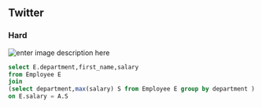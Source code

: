 ﻿## Twitter
### Hard
![enter image description here](https://doc-0g-0s-docs.googleusercontent.com/docs/securesc/7aitodldkm0fuvap891ijbakis79h4q7/a9qhrongn3i6tjq8n9ja34itr79qa7ra/1616396625000/14652307635308192399/14652307635308192399/1RYN-0QdxNnVIhYg3kF3Koo9CIxkrGJJK?authuser=0&nonce=moe0bkqjjuhnu&user=14652307635308192399&hash=8mhmdglnq0jmgdq3d2f1bj671fe92iiu)

```sql
select E.department,first_name,salary
from Employee E
join 
(select department,max(salary) S from Employee E group by department ) A
on E.salary = A.S


